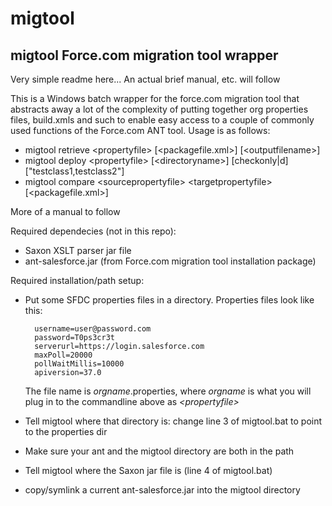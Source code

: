 # migtool #
## migtool Force.com migration tool wrapper ##

Very simple readme here... An actual brief manual, etc. will follow

This is a Windows batch wrapper for the force.com migration tool that abstracts away a lot of the complexity of putting together org properties files, build.xmls and such to enable easy access to a couple of commonly used functions of the Force.com ANT tool.
Usage is as follows:


* migtool retrieve &lt;propertyfile&gt; [&lt;packagefile.xml&gt;] [&lt;outputfilename&gt;]
* migtool deploy &lt;propertyfile&gt; [&lt;directoryname&gt;] [checkonly|d] ["testclass1,testclass2"]
* migtool compare &lt;sourcepropertyfile&gt; &lt;targetpropertyfile&gt; [&lt;packagefile.xml&gt;]

More of a manual to follow

Required dependecies (not in this repo): 
* Saxon XSLT parser jar file
* ant-salesforce.jar (from Force.com migration tool installation package)

Required installation/path setup:
* Put some SFDC properties files in a directory. Properties files look like this:

		username=user@password.com
		password=T0ps3cr3t
		serverurl=https://login.salesforce.com
		maxPoll=20000
		pollWaitMillis=10000
		apiversion=37.0

	The file name is *orgname*.properties, where *orgname* is what you will plug in to the commandline above as *&lt;propertyfile&gt;*
* Tell migtool where that directory is: change line 3 of migtool.bat to point to the properties dir
* Make sure your ant and the migtool directory are both in the path
* Tell migtool where the Saxon jar file is (line 4 of migtool.bat)
* copy/symlink a current ant-salesforce.jar into the migtool directory 